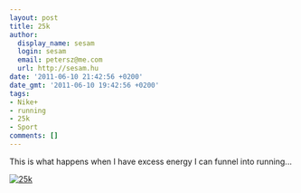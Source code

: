 ```yaml
---
layout: post
title: 25k
author:
  display_name: sesam
  login: sesam
  email: petersz@me.com
  url: http://sesam.hu
date: '2011-06-10 21:42:56 +0200'
date_gmt: '2011-06-10 19:42:56 +0200'
tags:
- Nike+
- running
- 25k
- Sport
comments: []
---
```


This is what happens when I have excess energy I can funnel into running...

[![25k](https://img.skitch.com/20110610-bq15ssijkd2afdmjhjqussbhme.png)](http://www.facebook.com/l.php?u=http%3A%2F%2Fgo.nike.com%2F4vlbjg2&h=8f74e)
